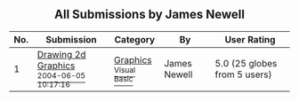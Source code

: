 ﻿<div align="center">

## All Submissions by James Newell

</div>

No.  | Submission | Category | By   | User Rating
---- | ---------- | -------- | ---- | -----------
1 | [Drawing 2d Graphics<br /><sup>2004-06-05 10:17:16</sup>](https://github.com/Planet-Source-Code/james-newell-drawing-2d-graphics__1-54061) | [Graphics<br /><sup>Visual Basic</sup>](../ByCategory/graphics__1-46.md) | James Newell | 5.0 (25 globes from 5 users)
